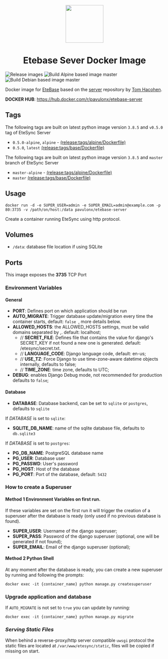 <p align="center">
  <img width="120" src="https://raw.githubusercontent.com/etesync/server/master/icon.svg" />
  <h1 align="center">Etebase Sever Docker Image</h1>
</p>

![Release images](https://github.com/rozenj/etebase-server-docker/workflows/Release%20images/badge.svg)
![Build Alpine based image master](https://github.com/rozenj/etebase-server-docker/workflows/Build%20Alpine%20based%20image%20master/badge.svg)
![Build Debian based image master](https://github.com/rozenj/etebase-server-docker/workflows/Build%20Debian%20based%20image%20master/badge.svg)

Docker image for [EteBase](https://www.etebase.com/) based on the [server](https://github.com/etesync/server) repository by [Tom Hacohen](https://github.com/tasn).

**DOCKER HUB**: https://hub.docker.com/r/pavulonx/etebase-server

## Tags

The following tags are built on latest python image version `3.8.5` and `v0.5.0` tag of EteSync Server 
- `0.5.0-alpine`, `alpine` - [(release:tags/alpine/Dockerfile)](tags/alpine/Dockerfile)
- `0.5.0`, `latest`  [(release:tags/base/Dockerfile)](tags/base/Dockerfile)

The following tags are built on latest python image version `3.8.5` and `master` branch of EteSync Server 
- `master-alpine` - [(release:tags/alpine/Dockerfile)](tags/alpine/Dockerfile)
- `master`  [(release:tags/base/Dockerfile)](tags/base/Dockerfile)


## Usage
```docker run -d -e SUPER_USER=admin -e SUPER_EMAIL=admin@example.com -p 80:3735 -v /path/on/host:/data pavulonx/etebase-server```

Create a container running EteSync using http protocol.

## Volumes
- `/data`: database file location if using SQLite

## Ports
This image exposes the **3735** TCP Port

### Environment Variables

#### General
- **PORT**: Defines port on which application should be run 
- **AUTO_MIGRATE**: Trigger database update/migration every time the container starts, default: `false `, more details below.
- **ALLOWED_HOSTS**: the ALLOWED_HOSTS settings, must be valid domains separated by ,. default: localhost;
    - // **SECRET_FILE**: Defines file that contains the value for django's SECRET_KEY if not found a new one is generated. default: /etesync/secret.txt.
    - // **LANGUAGE_CODE**: Django language code, default: en-us;
    - // **USE_TZ**: Force Django to use time-zone-aware datetime objects internally, defaults to false;
    - // **TIME_ZONE**: time zone, defaults to UTC;
- **DEBUG**: enables Django Debug mode, not recommended for production defaults to `false`;

#### Database
- **DATABASE**: Database backend, can be set to `sqlite` or `postgres`, defaults to `sqlite`

If *DATABASE* is set to `sqlite`:
- **SQLITE_DB_NAME**: name of the sqlite database file, defaults to `db.sqlite3` 

If *DATABASE* is set to `postgres`:
- **PG_DB_NAME**: PostgreSQL database name 
- **PG_USER**: Database user
- **PG_PASSWD**: User's password
- **PG_HOST**: Host of the database
- **PG_PORT**: Port of the database, default: `5432`

### How to create a Superuser

#### Method 1 Environment Variables on first run.

If these variables are set on the first run it will trigger the creation of a superuser after the database is ready 
(only used if no previous database is found).

- **SUPER_USER**: Username of the django superuser;
- **SUPER_PASS**: Password of the django superuser (optional, one will be generated if not found);
- **SUPER_EMAIL**: Email of the django superuser (optional);

#### Method 2 Python Shell

At any moment after the database is ready, you can create a new superuser by running and following the prompts:

```docker exec -it {container_name} python manage.py createsuperuser```

### Upgrade application and database

If `AUTO_MIGRATE` is not set to `true` you can update by running:

```docker exec -it {container_name} python manage.py migrate```

### _Serving Static Files_

When behind a reverse-proxy/http server compatible `uwsgi` protocol the static files are located at `/var/www/etesync/static`, files will be copied if missing on start.
